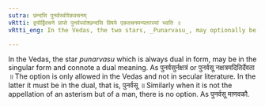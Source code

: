 ```yaml
---
sutra: छन्दसि पुनर्वस्वोरेकवचनम्
vRtti: द्वयोर्द्विवचने प्राप्ते पुनर्वस्वोश्छन्दसि विषये एकवचनमन्यतरस्यां भवति ॥
vRtti_eng: In the Vedas, the two stars, _Punarvasu_, may optionally be singular (and connote a dual).

---
```

In the Vedas, the star _punarvasu_ which is always dual in form, may be in the singular form and connote a dual meaning. As पुनर्वसुर्नक्षत्रं or पुनर्वसू नक्षत्रमदितिर्देवता ॥ The option is only allowed in the Vedas and not in secular literature. In the latter it must be in the dual, that is, पुनर्वसू ॥ Similarly when it is not the appellation of an asterism but of a man, there is no option. As पुनर्वसू माणवकौ.